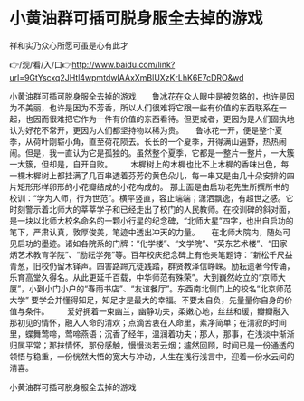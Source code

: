 # 小黄油群可插可脱身服全去掉的游戏
祥和实乃众心所愿可虽是心有此才

👉/观/看/入/口👉http://www.baidu.com/link?url=9GtYscxq2JHtl4wpmtdwIAAxXmBlUXzKrLhK6E7cDRO&wd

小黄油群可插可脱身服全去掉的游戏　　鲁冰花在众人眼中是被忽略的，也许是因为不美丽，也许是因为不芳香，所以人们很难将它跟一些有价值的东西联系在一起，也因而很难把它作为一件有价值的东西看待。但更或者，更因为是人们固执地认为好花不常开，更因为人们都坚持物以稀为贵。　　鲁冰花一开，便是整个夏季，从荷叶刚崭小角，直至荷花陨去。长长的一个夏季，开得满山遍野，热热闹闹。但是，我一直认为它是孤独的。虽然整个夏季，它都是一整片一整片，一大簇一大簇，但却是，自开自败。
　　木樨树上的木樨也比不上木樨的香味出色，每一棵木樨树上都挂满了几百串透着芬芳的黄色朵儿，每一串又是由几十朵安排的四片矩形形样卵形的小花瓣结成的小花构成的。
那上面是由启功老先生所撰所书的校训：“学为人师，行为世范”。横平竖直，容止端端；潇洒飘逸，有超世之感。它时刻警示着北师大的莘莘学子和已经走出了校门的人民教师。在校训碑的斜对面，是一块以北师大校名命名的一颗小行星的纪念碑，“北师大星”四字，也出自启功的笔下，严肃认真，敦厚俊美，笔迹中透出冲天的力量。　　在北师大院内，随处可见启功的墨迹。诸如各院系的门牌：“化学楼”、“文学院”、“英东艺术楼”、“田家炳艺术教育学院”、“励耘学苑”等。百年校庆纪念碑上有他亲笔题诗：“新松千尺益青葱，旧校仍留木铎声。四害路蹄亢徒践踏，群贤教泽信峥嵘。励耘遗著今传诵，乐育高堂久得名。从此更延千百载，中华师范有殊荣”。大到巍然屹立的“京师大厦”，小到小门小户的“春雨书店”、“友谊餐厅”。东西南北侧门上的校名“北京师范大学”
	要学会并懂得知足，知足才是最大的幸福。不要太自负，先量量你自身的价值与条件。
　　爱好拥着一束幽兰，幽静功夫，柔嫩心地，丝丝和缓，瓣瓣融入那初见的情怀，融入人命的清欢；点滴苦衷在人命里，素净简单；在清寂的时间里，蝶舞莺啼，莺啼燕语；沉香了经年，温润着功夫；那人，那事，在浅淡中渐渐归属平常；那抹情怀，那份感触，慢慢淡若云烟；遽然回顾，时间已是一份通透的领悟与稳重，一份恍然大悟的宽大与冲动，人生在浅行浅言中，迎着一份水云间的清喜。

小黄油群可插可脱身服全去掉的游戏
